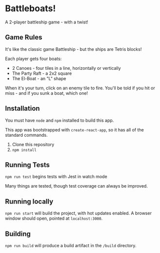 # Battleboats!

A 2-player battleship game - with a twist!

## Game Rules

It's like the classic game Battleship - but the ships are Tetris blocks!

Each player gets four boats:

* 2 Canoes - four tiles in a line, horizontally or vertically
* The Party Raft - a 2x2 square
* The El-Boat - an "L" shape

When it's your turn, click on an enemy tile to fire. You'll be told if you hit or miss - and if you sunk a boat, which one!

## Installation

You must have `node` and `npm` installed to build this app.

This app was bootstrapped with `create-react-app`, so it has all of the standard commands.

1. Clone this repository
2. `npm install`

## Running Tests

`npm run test` begins tests with Jest in watch mode

Many things are tested, though test coverage can always be improved.

## Running locally

`npm run start` will build the project, with hot updates enabled. A browser window should open, pointed at `localhost:3000`.

## Building

`npm run build` will produce a build artifact in the `/build` directory.
